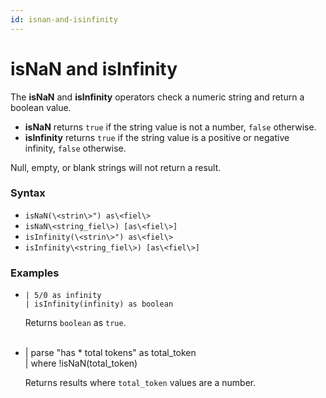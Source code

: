 ```yaml
---
id: isnan-and-isinfinity
---
```


# isNaN and isInfinity

The **isNaN** and **isInfinity** operators check a numeric string and
return a boolean value.

-   **isNaN** returns `true` if the string value is not a
    number, `false` otherwise.
-   **isInfinity** returns `true` if the string value is a positive or
    negative infinity, `false` otherwise.

Null, empty, or blank strings will not return a result.

### Syntax

-   `isNaN(\<strin\>") as\<fiel\>`
-   `isNaN\<string_fiel\>) [as\<fiel\>]`
-   `isInfinity(\<strin\>") as\<fiel\>`
-   `isInfinity\<string_fiel\>) [as\<fiel\>]`

### Examples

-   `| 5/0 as infinity`  
    `| isInfinity(infinity) as boolean`  
      
    Returns `boolean` as `true`.  
     
-   \| parse "has \* total tokens" as total_token  
    \| where !isNaN(total_token)  
      
    Returns results where `total_token` values are a number.

 
